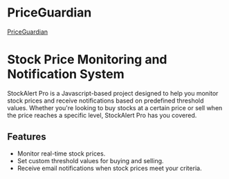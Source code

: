 # PriceGuardian
[PriceGuardian](https://priceguardian.netlify.app/)
# Stock Price Monitoring and Notification System

StockAlert Pro is a Javascript-based project designed to help you monitor stock prices and receive notifications based on predefined threshold values. Whether you're looking to buy stocks at a certain price or sell when the price reaches a specific level, StockAlert Pro has you covered.

## Features

- Monitor real-time stock prices.
- Set custom threshold values for buying and selling.
- Receive email notifications when stock prices meet your criteria.
